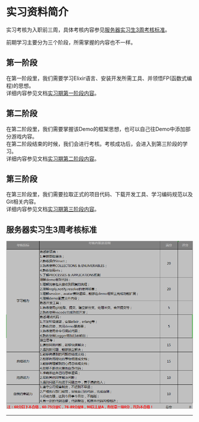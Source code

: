 # 实习资料简介

实习考核为入职前三周，具体考核内容参见[服务器实习生3周考核标准](#考核标准)。

前期学习主要分为三个阶段，所需掌握的内容也不一样。

## 第一阶段

在第一阶段里，我们需要学习Elixir语言、安装开发所需工具、并领悟FP(函数式编程)的思想。</br>
详细内容参见文档[实习期第一阶段内容](/lib/实习期第一阶段内容.md)。

## 第二阶段

在第二阶段里，我们需要掌握该Demo的框架思想，也可以自己往Demo中添加部分游戏内容。</br>
在第二阶段结束的时候，我们会进行考核。考核成功后，会进入到第三阶段的学习。</br>
详细内容参见文档[实习期第二阶段内容](/lib/实习期第二阶段内容.md)。

## 第三阶段

在第三阶段里，我们需要拉取正式的项目代码、下载开发工具、学习编码规范以及Git相关内容。</br>
详细内容参见文档[实习期第三阶段内容](/lib/实习期第三阶段内容.md)。

## 服务器实习生3周考核标准

![avatar](/res/服务器实习生3周考核标准.png)

---
